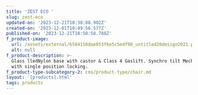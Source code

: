 ```yaml
---
title: 'ZEST ECO '
slug: zest-eco
updated-on: '2023-12-21T10:38:08.902Z'
created-on: '2023-12-01T10:49:56.577Z'
published-on: '2023-12-21T10:58:58.788Z'
f_product-image:
  url: /assets/external/6584158dae053f6e5c5edf98_untitled20design2021.png
  alt: null
f_product-description: >-
  Glass lledNylon base with castor & Class 4 Gaslift. Synchro tilt Mechanism
  with single position locking.
f_product-type-subcategory-2: cms/product-type/chair.md
layout: '[products].html'
tags: products
---
```



